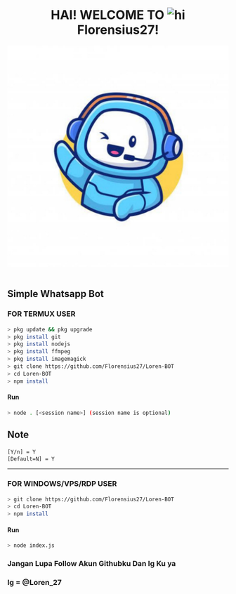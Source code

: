 <h1 align="center">HAI! WELCOME TO <img src="https://user-images.githubusercontent.com/1303154/88677602-1635ba80-d120-11ea-84d8-d263ba5fc3c0.gif" width="60px" alt="hi"><br>Florensius27!</h1>

<p align="center">

<p align="center">
  <img src="https://raw.githubusercontent.com/Arya274/Arya274/main/20210127_212936.jpg" />
 &nbsp;&nbsp; 

## Simple Whatsapp Bot

### FOR TERMUX USER
```bash
> pkg update && pkg upgrade
> pkg install git
> pkg install nodejs
> pkg install ffmpeg
> pkg install imagemagick
> git clone https://github.com/Florensius27/Loren-BOT
> cd Loren-BOT
> npm install
```
#### Run
```bash
> node . [<session name>] (session name is optional)
```
## Note
```bash
[Y/n] = Y
[Default=N] = Y
```
---------

### FOR WINDOWS/VPS/RDP USER
```bash
> git clone https://github.com/Florensius27/Loren-BOT
> cd Loren-BOT
> npm install
```
#### Run
```bash
> node index.js
```

### Jangan Lupa Follow Akun Githubku Dan Ig Ku ya
### Ig = @Loren_27
